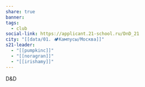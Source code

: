 ```yaml
---
share: true
banner: 
tags:
  - club
social-link: https://applicant.21-school.ru/DnD_21
city: "[[data/01. 🏕️Кампусы/Москва]]"
s21-leader:
  - "[[pumpkinc]]"
  - "[[noragran]]"
  - "[[irishamy]]"
---
```


D&D
